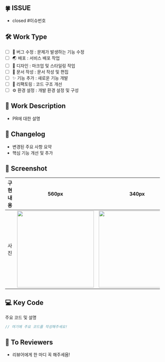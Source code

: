 ## 🍀 ISSUE

- closed #이슈번호

## 🛠 Work Type

- [ ] 🐞 버그 수정 : 문제가 발생하는 기능 수정
- [ ] 🌏 배포 : 서비스 배포 작업
- [ ] 🎨 디자인 : 마크업 및 스타일링 작업
- [ ] 📃 문서 작성 : 문서 작성 및 편집
- [ ] ✨ 기능 추가 : 새로운 기능 개발
- [ ] 🔨 리팩토링 : 코드 구조 개선
- [ ] ⚙️ 환경 설정 : 개발 환경 설정 및 구성

## 🔑 Work Description

- PR에 대한 설명

## 📝 Changelog

- 변경된 주요 사항 요약
- 핵심 기능 개선 및 추가

## 📸 Screenshot

| 구현 내용 |            560px            |            340px            |
| :-------: | :-------------------------: | :-------------------------: |
|   사진    | <img src = "" width ="250"> | <img src = "" width ="250"> |

## 💻 Key Code

주요 코드 및 설명

```js
// 여기에 주요 코드를 작성해주세요!
```

## 📢 To Reviewers

- 리뷰어에게 한 마디 꼭 해주세욤!
